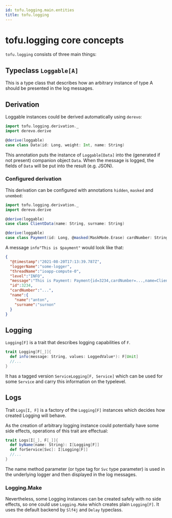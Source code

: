 ```yaml
---
id: tofu.logging.main.entities
title: tofu.logging
---
```



# tofu.logging core concepts

`tofu.logging` consists of three main things:

## Typeclass `Loggable[A]`
This is a type class that describes how an arbitrary instance of type A should be presented in the log messages.

## Derivation
Loggable instances could be derived automatically using `derevo`:

```scala
import tofu.logging.derivation._
import derevo.derive

@derive(loggable)
case class Data(id: Long, weight: Int, name: String)
```

This annotation puts the instance of `Loggable[Data]` into the (generated if not present) companion object `Data`.
When the message is logged, the fields of `Data` will be put into the result (e.g. JSON).

### Configured derivation

This derivation can be configured with annotations `hidden`, `masked` and `unembed`:
```scala
import tofu.logging.derivation._
import derevo.derive

@derive(loggable)
case class ClientData(name: String, surname: String)

@derive(loggable)
case class Payment(id: Long, @masked(MaskMode.Erase) cardNumber: String, @unembed name: ClientData)
```

A message `info"This is $payment"` would look like that:
```json
{
  "@timestamp":"2021-08-20T17:13:39.787Z",
  "loggerName":"some-logger",
  "threadName":"ioapp-compute-0",
  "level":"INFO",
  "message":"This is Payment: Payment{id=3234,cardNumber=...,name=ClientData{name=foo,surname=bar}}",
  "id":3234,
  "cardNumber":"...",
  "name":{
    "name":"anton",
    "surname":"surnon"
  }
}
```


## Logging

`Logging[F]` is a trait that describes logging capabilities of `F`.

```scala
trait Logging[F[_]]{
  def info(message: String, values: LoggedValue*): F[Unit]
  //...
}
```

It has a tagged version `ServiceLogging[F, Service]` which can be used for some `Service` and carry this information on the typelevel.

## Logs

Trait `Logs[I, F]` is a factory of the `Logging[F]` instances which decides how created Logging will behave.

As the creation of arbitrary logging instance could potentially have some side effects,
operations of this trait are effectual: 
```scala
trait Logs[I[_], F[_]]{
  def byName(name: String): I[Logging[F]]
  def forService[Svc]: I[Logging[F]]
  //...
}
```
The name method parameter (or type tag for `Svc` type parameter) is used in the underlying logger and then displayed in the log messages.


### Logging.Make
Nevertheless, some Logging instances can be created safely with no side effects, so one could use `Logging.Make`
which creates plain `Logging[F]`. It uses the default backend by `Slf4j` and `Delay` typeclass.

